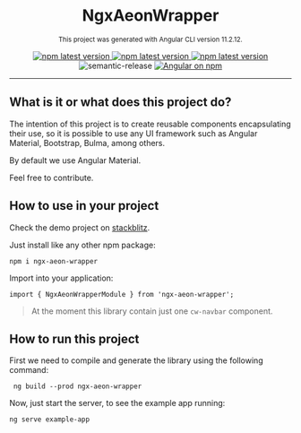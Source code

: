 <h1 align="center">NgxAeonWrapper</h1>  

<p align="center">
  <small>
    This project was generated with Angular CLI version 11.2.12.
  </small>
</p>

<p align="center">
  <a href="https://angular.io/guide/styleguide">
    <img alt="npm latest version" src="https://mgechev.github.io/angular2-style-guide/images/badge.svg">
  </a>

  <a href="https://github.com/newaeonweb/ngx-aeon-wrapper/actions/workflows/npm-publish.yml">
    <img alt="npm latest version" src="https://github.com/newaeonweb/ngx-aeon-wrapper/actions/workflows/npm-publish.yml/badge.svg">
  </a>

  <a href="https://www.npmjs.com/package/ngx-aeon-wrapper">
    <img alt="npm latest version" src="https://img.shields.io/npm/v/semantic-release/latest.svg">
  </a>

  <img alt="semantic-release" src="https://img.shields.io/badge/%20%20%F0%9F%93%A6%F0%9F%9A%80-semantic--release-e10079.svg">

  <a href="https://www.npmjs.com/ngx-aeon-wrapper">
    <img src="https://img.shields.io/npm/v/ngx-aeon-wrapper.svg?logo=npm&logoColor=fff&label=NPM+package&color=limegreen" alt="Angular on npm" />
  </a>
</p>

---

## What is it or what does this project do?

The intention of this project is to create reusable components encapsulating their use, so it is possible to use any UI framework such as Angular Material, Bootstrap, Bulma, among others.

By default we use Angular Material.

Feel free to contribute.

## How to use in your project

Check the demo project on [stackblitz](https://stackblitz.com/edit/angular-ngx-aeon-wrapper-demo?file=src/app/app.component.ts).

Just install like any other npm package:

```
npm i ngx-aeon-wrapper
```

Import into your application:

```
import { NgxAeonWrapperModule } from 'ngx-aeon-wrapper';
```

> At the moment this library contain just one `cw-navbar` component. 

## How to run this project

First we need to compile and generate the library using the following command:

```
 ng build --prod ngx-aeon-wrapper
```

Now, just start the server, to see the example app running:

```
ng serve example-app
```
